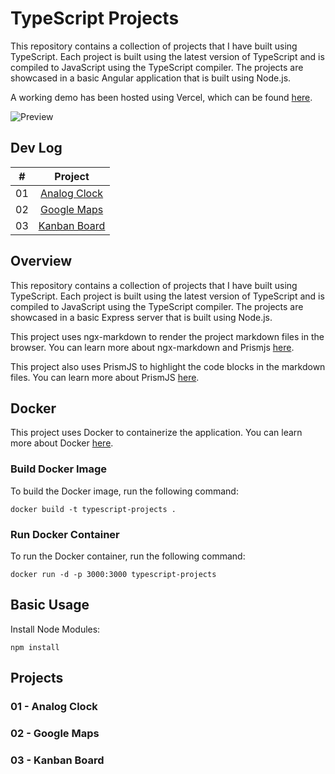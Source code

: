 # TypeScript Projects

This repository contains a collection of projects that I have built using TypeScript. Each project is built using the latest version of TypeScript and is compiled to JavaScript using the TypeScript compiler. The projects are showcased in a basic Angular application that is built using Node.js.

A working demo has been hosted using Vercel, which can be found [here](https://typescript-projects-sepia.vercel.app/).

![Preview](https://maxgeller.s3.us-west-1.amazonaws.com/analog-clock.png)

## Dev Log

|  #  |            Project             |
| :-: | :----------------------------: |
| 01  |   [Analog Clock](https://github.com/max-geller/javascript-projects)       |
| 02  |   [Google Maps](https://github.com/max-geller/javascript-projects)        |
| 03  |   [Kanban Board](https://github.com/max-geller/javascript-projects)       |

## Overview

This repository contains a collection of projects that I have built using TypeScript. Each project is built using the latest version of TypeScript and is compiled to JavaScript using the TypeScript compiler. The projects are showcased in a basic Express server that is built using Node.js.

This project uses ngx-markdown to render the project markdown files in the browser. You can learn more about ngx-markdown and Prismjs [here](https://jfcere.github.io/ngx-markdown/get-started).

This project also uses PrismJS to highlight the code blocks in the markdown files. You can learn more about PrismJS [here](https://prismjs.com/).

## Docker

This project uses Docker to containerize the application. You can learn more about Docker [here](https://www.docker.com/).

### Build Docker Image

To build the Docker image, run the following command:

    docker build -t typescript-projects .

### Run Docker Container

To run the Docker container, run the following command:

    docker run -d -p 3000:3000 typescript-projects

## Basic Usage

Install Node Modules:

    npm install

## Projects

### 01 - Analog Clock

### 02 - Google Maps

### 03 - Kanban Board
